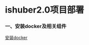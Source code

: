 # ishuber2.0项目部署
### 一、安装docker及相关组件
[安装docker](https://github.com/Tower-7/docker/blob/master/README.md)
